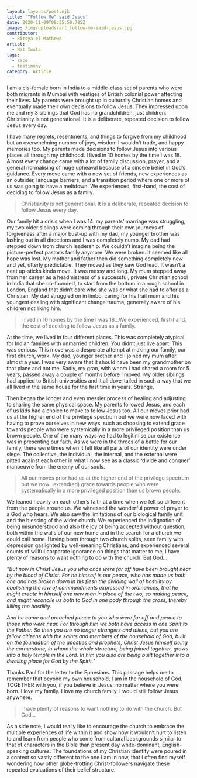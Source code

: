 ```yaml
---
layout: layouts/post.njk
title: '“Follow Me” said Jesus'
date: 2020-11-09T08:35:50.785Z
image: /img/uploads/art_follow-me-said-jesus.jpg
contributor:
  - Ritsya-el Mathews
artist:
  - Nat Iwata
tags:
  - race
  - testimony
category: Article
---
```

I am a cis-female born in India to a middle-class set of parents who were both migrants in Mumbai with vestiges of British colonial power affecting their lives. My parents were brought up in culturally Christian homes and eventually made their own decisions to follow Jesus. They impressed upon me and my 3 siblings that God has no grandchildren, just children. Christianity is not generational. It is a deliberate, repeated decision to follow Jesus every day.

I have many regrets, resentments, and things to forgive from my childhood but an overwhelming number of joys, wisdom I wouldn’t trade, and happy memories too. My parents made decisions to follow Jesus into various places all through my childhood. I lived in 10 homes by the time I was 18. Almost every change came with a lot of family discussion, prayer, and a general normalising of huge upheaval because of a sincere belief in God’s guidance. Every move came with a new set of friends, new experiences as an outsider, language barriers, and a transition period where one or more of us was going to have a meltdown. We experienced, first-hand, the cost of deciding to follow Jesus as a family.

> Christianity is not generational. It is a deliberate, repeated decision to follow Jesus every day.

Our family hit a crisis when I was 14: my parents’ marriage was struggling, my two older siblings were coming through their own journeys of forgiveness after a major bust-up with my dad, my younger brother was lashing out in all directions and I was completely numb. My dad had stepped down from church leadership. We couldn’t imagine being the picture-perfect pastor’s family anymore.  We were broken. It seemed like all hope was lost. My mother and father then did something completely new and yet, utterly predictable. They moved as they saw God lead. It wasn’t a neat up-sticks kinda move. It was messy and long. My mum stepped away from her career as a headmistress of a successful, private Christian school in India that she co-founded, to start from the bottom in a rough school in London, England that didn’t care who she was or what she had to offer as a Christian. My dad struggled on in limbo, caring for his frail mum and his youngest dealing with significant change trauma, generally aware of his children not liking him.

> I lived in 10 homes by the time I was 18...We experienced, first-hand, the cost of deciding to follow Jesus as a family.

At the time, we lived in four different places. This was completely atypical for Indian families with unmarried children. You didn’t just live apart. This was serious. This move was a desperate attempt at making our family, our first church, work. My dad, younger brother and I joined my mum after almost a year. I was very aware that it should have been my grandmother on that plane and not me. Sadly, my gran, with whom I had shared a room for 5 years, passed away a couple of months before I moved. My older siblings had applied to British universities and it all dove-tailed in such a way that we all lived in the same house for the first time in years. Strange.

Then began the longer and even messier process of healing and adjusting to sharing the same physical space. My parents followed Jesus, and each of us kids had a choice to make to follow Jesus too. All our moves prior had us at the higher end of the privilege spectrum but we were now faced with having to prove ourselves in new ways, such as choosing to extend grace towards people who were systemically in a more privileged position than us brown people. One of the many ways we had to legitimise our existence was in presenting our faith. As we were in the throes of a battle for our family, there were times when it felt like all parts of our identity were under siege. The collective, the individual, the internal, and the external were pitted against each other in what I now see as a classic ‘divide and conquer’ manoeuvre from the enemy of our souls.

> All our moves prior had us at the higher end of the privilege spectrum but we now...extend(ed) grace towards people who were systematically in a more privileged position than us brown people.

We leaned heavily on each other’s faith at a time when we felt so different from the people around us. We witnessed the wonderful power of prayer to a God who hears. We also saw the limitations of our biological family unit and the blessing of the wider church. We experienced the indignation of being misunderstood and also the joy of being accepted without question, both within the walls of our new home and in the search for a church we could call home. Having been through two church splits, seen family with depression gaslighted by well-meaning Christians, and experienced several counts of willful corporate ignorance on things that matter to me, I have plenty of reasons to want nothing to do with the church. But God…

*"But now in Christ Jesus you who once were far off have been brought near by the blood of Christ. For he himself is our peace, who has made us both one and has broken down in his flesh the dividing wall of hostility by abolishing the law of commandments expressed in ordinances, that he might create in himself one new man in place of the two, so making peace, and might reconcile us both to God in one body through the cross, thereby killing the hostility.*

*And he came and preached peace to you who were far off and peace to those who were near. For through him we both have access in one Spirit to the Father. So then you are no longer strangers and aliens, but you are fellow citizens with the saints and members of the household of God, built on the foundation of the apostles and prophets, Christ Jesus himself being the cornerstone, in whom the whole structure, being joined together, grows into a holy temple in the Lord. In him you also are being built together into a dwelling place for God by the Spirit."*

Thanks Paul for the letter to the Ephesians. This passage helps me to remember that beyond my own household, I am in the household of God, TOGETHER with you, if you believe in Jesus, no matter where you were born. I love my family. I love my church family. I would still follow Jesus anywhere.

> I have plenty of reasons to want nothing to do with the church. But God…

As a side note, I would really like to encourage the church to embrace the multiple experiences of life within it and show how it wouldn’t hurt to listen to and learn from people who come from cultural backgrounds similar to that of characters in the Bible than present day white-dominant, English-speaking cultures. The foundations of my Christian identity were poured in a context so vastly different to the one I am in now, that I often find myself wondering how other globe-trotting Christ-followers navigate these repeated evaluations of their belief structure.